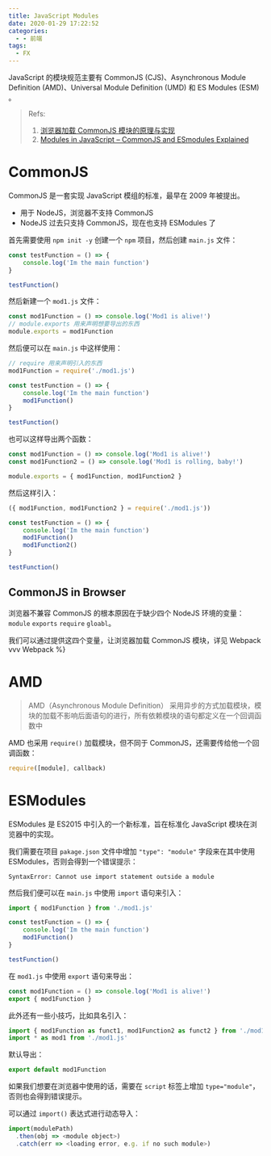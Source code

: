 ```yaml
---
title: JavaScript Modules
date: 2020-01-29 17:22:52
categories:
  - - 前端
tags:
  - FX
---
```


JavaScript 的模块规范主要有 CommonJS (CJS)、Asynchronous Module Definition (AMD)、Universal Module Definition (UMD) 和 ES Modules (ESM) 。

> Refs:
>
> 1. [浏览器加载 CommonJS 模块的原理与实现](https://www.ruanyifeng.com/blog/2015/05/commonjs-in-browser.html)
> 2. [Modules in JavaScript – CommonJS and ESmodules Explained](https://www.freecodecamp.org/news/modules-in-javascript/#:~:text=CommonJS%20is%20a%20set%20of,support%20the%20use%20of%20CommonJS.)

<!-- more -->

# CommonJS

CommonJS 是一套实现 JavaScript 模组的标准，最早在 2009 年被提出。

- 用于 NodeJS，浏览器不支持 CommonJS
- NodeJS 过去只支持 CommonJS，现在也支持 ESModules 了

首先需要使用 `npm init -y` 创建一个 `npm` 项目，然后创建 `main.js` 文件：

```js
const testFunction = () => {
    console.log('Im the main function')
}

testFunction()
```

然后新建一个 `mod1.js` 文件：

```js
const mod1Function = () => console.log('Mod1 is alive!')
// module.exports 用来声明想要导出的东西
module.exports = mod1Function
```

然后便可以在 `main.js` 中这样使用：

```js
// require 用来声明引入的东西
mod1Function = require('./mod1.js')

const testFunction = () => {
    console.log('Im the main function')
    mod1Function()
}

testFunction()
```

也可以这样导出两个函数：

```js
const mod1Function = () => console.log('Mod1 is alive!')
const mod1Function2 = () => console.log('Mod1 is rolling, baby!')

module.exports = { mod1Function, mod1Function2 }
```

然后这样引入：

```js
({ mod1Function, mod1Function2 } = require('./mod1.js'))

const testFunction = () => {
    console.log('Im the main function')
    mod1Function()
    mod1Function2()
}

testFunction()
```

## CommonJS in Browser

浏览器不兼容 CommonJS 的根本原因在于缺少四个 NodeJS 环境的变量：`module` `exports` `require` `gloabl`。

我们可以通过提供这四个变量，让浏览器加载 CommonJS 模块，详见 Webpack vvv Webpack %}

# AMD

> AMD（Asynchronous Module Definition） 采用异步的方式加载模块，模块的加载不影响后面语句的进行，所有依赖模块的语句都定义在一个回调函数中

AMD 也采用 `require()` 加载模块，但不同于 CommonJS，还需要传给他一个回调函数：

```js
require([module], callback)
```

# ESModules

ESModules 是 ES2015 中引入的一个新标准，旨在标准化 JavaScript 模块在浏览器中的实现。

我们需要在项目 `pakage.json` 文件中增加 `"type": "module"` 字段来在其中使用 ESModules，否则会得到一个错误提示：

```text
SyntaxError: Cannot use import statement outside a module
```

然后我们便可以在 `main.js` 中使用 `import` 语句来引入：

```js
import { mod1Function } from './mod1.js'

const testFunction = () => {
    console.log('Im the main function')
    mod1Function()
}

testFunction()
```

在 `mod1.js` 中使用 `export` 语句来导出：

```js
const mod1Function = () => console.log('Mod1 is alive!')
export { mod1Function }
```

此外还有一些小技巧，比如具名引入：

```js
import { mod1Function as funct1, mod1Function2 as funct2 } from './mod1.js'
import * as mod1 from './mod1.js' 
```

默认导出：

```js
export default mod1Function
```

如果我们想要在浏览器中使用的话，需要在 `script` 标签上增加 `type="module"`，否则也会得到错误提示。

可以通过 `import()` 表达式进行动态导入：

```js
import(modulePath)
  .then(obj => <module object>)
  .catch(err => <loading error, e.g. if no such module>)
```

